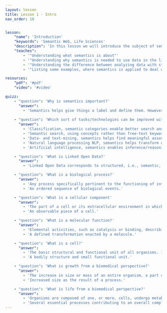 ```yaml
---
layout: lesson
title: Lesson 1 - Intro
nav_order: 10


lesson:
    "name": 'Introduction'
    "keywords": 'Semantic Web, Life Sciences'
    "description": 'In this lesson we will introduce the subject of semantics and show how it plays an important role in life sciences, all illustrated with practical examples.' 
    "teaches": 
        - '"Understanding what semantics is about"'
        - '"Understanding why semantics is needed to use data in the life sciences"'
        - '"Understanding the difference between analyzing data with statistics and using semantics in addition"'
        - '"Listing some examples, where semantics is applied to deal with data in the life science domain, e.g. in medicine"'

resources:
    "pdf": '#pdf'
    "video": '#video'

quizz:
    - "question": 'Why is semantics important?'
      "answer":   
        - 'Semantics helps give things a label and define them. However, different people can have different understanding on what a thing is about. Semantics help us formally define what a thing is about given a particular context so we all have a common and agreed understanding.'
    
    - "question": 'Which sort of tasks/technologies can be improved with semantics? How does semantics help'
      "answer":   
        - 'Classification, semantic categories enable better search and analysis of data.'
        - 'Semantic search, using concepts rather than free-text keywords makes retrieval more accurate.'
        - 'Data- and text-mining, semantics helps find meaningful associations.'
        - 'Natural language processing NLP, semantics helps transform unstructured text to structured content.'
        - 'Artificial intelligence, semantics enables inference/reasoning so we can find answers to more complex questions.'

    - "question": 'What is Linked Open Data?'
      "answer":   
        - 'Linked Open Data corresponds to structured, i.e., semantic, data interlink with other data.'

    - "question": 'What is a biological process?'
      "answer":   
        - 'Any process specifically pertinent to the functioning of integrated living units:cells, tissues, organs, and organisms.  A process is a collection of molecular events with a defined beginning and end (Gene Ontology).'
        - 'An ordered sequence of biological events.'

    - "question": 'What is a cellular component'
      "answer":   
        - 'The part of a cell or its extracellular environment in which a gene product islocated.  A gene product may be located in one or more parts of a cell and its location may be as specific as a particular macromolecular complex, that is, astable, persistent association of macromolecules that function together (GeneOntology).'
        - 'An observable piece of a cell.'

    - "question": 'What is a molecular function?'
      "answer":   
        - 'Elemental activities, such as catalysis or binding, describing the actions of a geneproduct at the molecular level. A given gene product may exhibit one or moremolecular functions (Gene Ontology).'
        - 'A defined transformation enacted by a molecule.'

    - "question": 'What is a cell?'
      "answer":   
        - 'The basic structural and functional unit of all organisms. Includes the plasmamembrane and any external encapsulating structures such as the cell wall and cell envelope (Gene Ontology).'
        - 'A bodily structure and small functional unit.'

    - "question": 'What is growth from a biomedical perspective?'
      "answer":   
        - 'The increase in size or mass of an entire organism, a part of an organism or acell (Wikipedia).'
        - 'Increased size as the result of a process.'

    - "question": 'What is life from a biomedical perspective?'
      "answer":   
        - 'Organisms are composed of one, or more, cells, undergo metabolism, maintainhomeostasis, can grow, respond to stimuli, reproduce and, through evolution, adapt to their environment in successive generations (by Koshland, Science,2002).'
        - 'Several essential processes contributing to an overall complex process.'
---
```



<div style="display: none;">
    'Introduction'
    'Semantic Web, Life Sciences'
    'In this lesson we will introduce the subject of semantics and show how it plays an important role in life sciences, all illustrated with practical examples.' 
     
        - '"Understanding what semantics is about"'
        - '"Understanding why semantics is needed to use data in the life sciences"'
        - '"Understanding the difference between analyzing data with statistics and using semantics in addition"'
        - '"Listing some examples, where semantics is applied to deal with data in the life science domain, e.g. in medicine"'
</div>